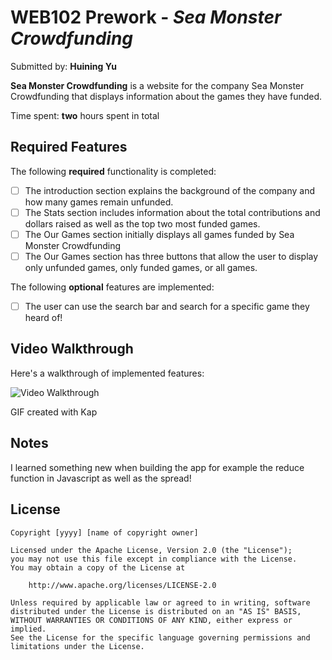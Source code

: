 # WEB102 Prework - *Sea Monster Crowdfunding*

Submitted by: **Huining Yu**

**Sea Monster Crowdfunding** is a website for the company Sea Monster Crowdfunding that displays information about the games they have funded.

Time spent: **two** hours spent in total

## Required Features

The following **required** functionality is completed:

* [ ] The introduction section explains the background of the company and how many games remain unfunded.
* [ ] The Stats section includes information about the total contributions and dollars raised as well as the top two most funded games.
* [ ] The Our Games section initially displays all games funded by Sea Monster Crowdfunding
* [ ] The Our Games section has three buttons that allow the user to display only unfunded games, only funded games, or all games.

The following **optional** features are implemented:

* [ ] The user can use the search bar and search for a specific game they heard of!

## Video Walkthrough

Here's a walkthrough of implemented features:

<img src='https://i.imgur.com/fjqlVto.gif' title='Video Walkthrough' width='' alt='Video Walkthrough' />

GIF created with Kap


## Notes

I learned something new when building the app for example the reduce function in Javascript as well as the spread!

## License

    Copyright [yyyy] [name of copyright owner]

    Licensed under the Apache License, Version 2.0 (the "License");
    you may not use this file except in compliance with the License.
    You may obtain a copy of the License at

        http://www.apache.org/licenses/LICENSE-2.0

    Unless required by applicable law or agreed to in writing, software
    distributed under the License is distributed on an "AS IS" BASIS,
    WITHOUT WARRANTIES OR CONDITIONS OF ANY KIND, either express or implied.
    See the License for the specific language governing permissions and
    limitations under the License.
